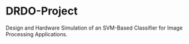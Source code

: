 # DRDO-Project
Design and Hardware Simulation of an SVM-Based Classifier for Image Processing Applications.
